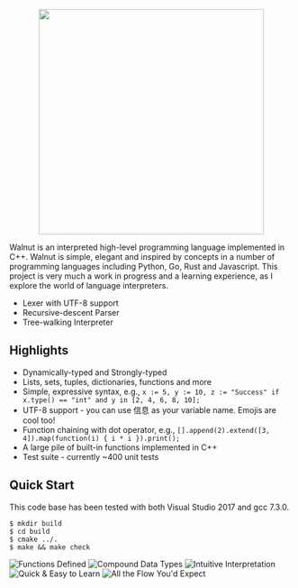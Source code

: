 <p align="center">
  <img src ="https://i.imgur.com/1sGgx4z.png" width="400" />
</p>

Walnut is an interpreted high-level programming language implemented in C++. Walnut is simple, elegant and inspired by concepts in a number of programming languages including Python, Go, Rust and Javascript. This project is very much a work in progress and a learning experience, as I explore the world of language interpreters. 

* Lexer with UTF-8 support
* Recursive-descent Parser
* Tree-walking Interpreter

## Highlights

* Dynamically-typed and Strongly-typed
* Lists, sets, tuples, dictionaries, functions and more
* Simple, expressive syntax, e.g., ```x := 5, y := 10, z := "Success" if x.type() == "int" and y in [2, 4, 6, 8, 10];```
* UTF-8 support - you can use 信息 as your variable name. Emojis are cool too!
* Function chaining with dot operator, e.g., ```[].append(2).extend([3, 4]).map(function(i) { i * i }).print();```
* A large pile of built-in functions implemented in C++
* Test suite - currently ~400 unit tests

## Quick Start

This code base has been tested with both Visual Studio 2017 and gcc 7.3.0. 

```console
$ mkdir build
$ cd build
$ cmake ../.
$ make && make check
```

<img src="https://i.imgur.com/exchDSn.png" alt="Functions Defined"/>

<img src="https://i.imgur.com/qkRegHZ.png" alt="Compound Data Types"/>

<img src="https://i.imgur.com/njNDpY1.png" alt="Intuitive Interpretation"/>

<img src="https://i.imgur.com/Vz9gcaS.png" alt="Quick & Easy to Learn"/>

<img src="https://i.imgur.com/3boEIEb.png" alt="All the Flow You'd Expect"/>